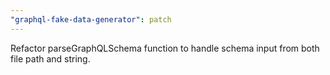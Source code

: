 ```yaml
---
"graphql-fake-data-generator": patch
---
```


Refactor parseGraphQLSchema function to handle schema input from both file path and string.
